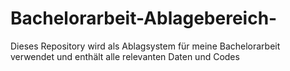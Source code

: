 # Bachelorarbeit-Ablagebereich-
Dieses Repository wird als Ablagsystem für meine Bachelorarbeit verwendet und enthält alle relevanten Daten und Codes
